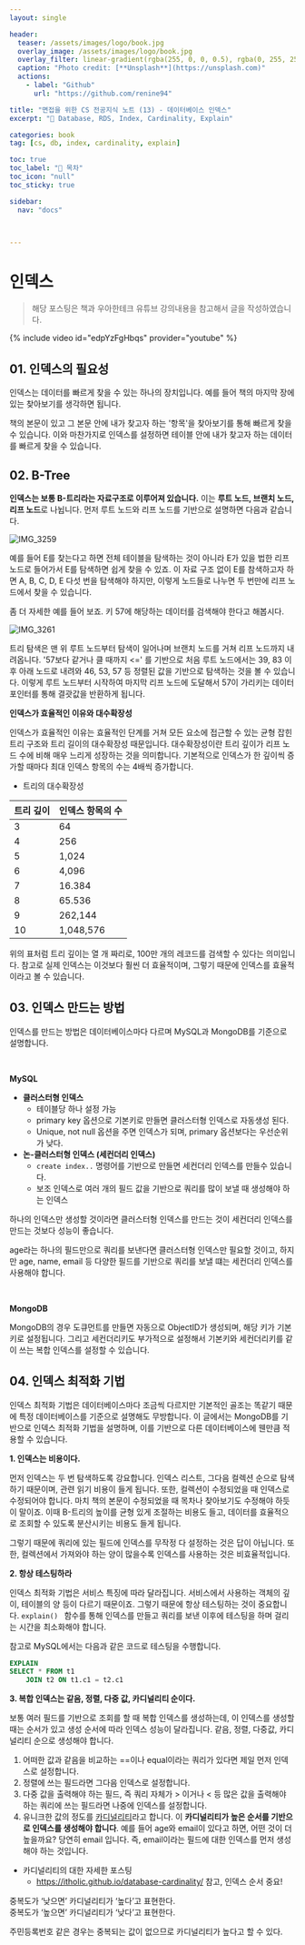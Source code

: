 ```yaml
---
layout: single

header:
  teaser: /assets/images/logo/book.jpg
  overlay_image: /assets/images/logo/book.jpg
  overlay_filter: linear-gradient(rgba(255, 0, 0, 0.5), rgba(0, 255, 255, 0.5))
  caption: "Photo credit: [**Unsplash**](https://unsplash.com)"
  actions:
    - label: "Github"
      url: "https://github.com/renine94"

title: "면접을 위한 CS 전공지식 노트 (13) - 데이터베이스 인덱스"
excerpt: "🚀 Database, RDS, Index, Cardinality, Explain"

categories: book
tag: [cs, db, index, cardinality, explain]

toc: true
toc_label: "📕 목차"
toc_icon: "null"
toc_sticky: true

sidebar:
  nav: "docs"



---
```


# 인덱스

> 해당 포스팅은 책과 우아한테크 유튜브 강의내용을 참고해서 글을 작성하였습니다.

{% include video id="edpYzFgHbqs" provider="youtube" %}



## 01. 인덱스의 필요성

인덱스는 데이터를 빠르게 찾을 수 있는 하나의 장치입니다. 예를 들어 책의 마지막 장에 있는 찾아보기를 생각하면 됩니다.

책의 본문이 있고 그 본문 안에 내가 찾고자 하는 '항목'을 찾아보기를 통해 빠르게 찾을 수 있습니다. 이와 마찬가지로 인덱스를 설정하면 테이블 안에 내가 찾고자 하는 데이터를 빠르게 찾을 수 있습니다.



## 02. B-Tree

**인덱스는 보통 B-트리라는 자료구조로 이루어져 있습니다.** 이는 **루트 노드, 브랜치 노드, 리프 노드**로 나뉩니다. 먼저 루트 노드와 리프 노드를 기반으로 설명하면 다음과 같습니다.

![IMG_3259](../../../assets/images/posts/2022-09-18-csNoteForInterView14/IMG_3259.jpeg)

예를 들어 E를 찾는다고 하면 전체 테이블을 탐색하는 것이 아니라 E가 있을 법한 리프 노드로 들어가서 E를 탐색하면 쉽게 찾을 수 있죠. 이 자료 구조 없이 E를 참색하고자 하면 A, B, C, D, E 다섯 번을 탐색해야 하지만, 이렇게 노드들로 나누면 두 번만에 리프 노드에서 찾을 수 있습니다.

좀 더 자세한 예를 들어 보죠. 키 57에 해당하는 데이터를 검색해야 한다고 해봅시다.



![IMG_3261](../../../assets/images/posts/2022-09-18-csNoteForInterView14/IMG_3261.jpeg)



트리 탐색은 맨 위 루트 노드부터 탐색이 일어나며 브랜치 노드를 거쳐 리프 노드까지 내려옵니다. '57보다 같거나 클 때까지 <=' 를 기반으로 처음 루트 노드에서는 39, 83 이후 아래 노드로 내려와 46, 53, 57 등 정렬된 값을 기반으로 탐색하는 것을 볼 수 있습니다. 이렇게 루트 노드부터 시작하여 마지막 리프 노드에 도달해서 57이 가리키는 데이터 포인터를 통해 결괏값을 반환하게 됩니다.



**인덱스가 효율적인 이유와 대수확장성**

인덱스가 효율적인 이유는 효율적인 단계를 거쳐 모든 요소에 접근할 수 있는 균형 잡힌 트리 구조와 트리 길이의 대수확장성 때문입니다. 대수확장성이란 트리 깊이가 리프 노드 수에 비해 매우 느리게 성장하는 것을 의미합니다. 기본적으로 인덱스가 한 깊이씩 증가할 때마다 최대 인덱스 항목의 수는 4배씩 증가합니다.



- 트리의 대수확장성

| 트리 깊이 | 인덱스 항목의 수 |
| --------- | ---------------- |
| 3         | 64               |
| 4         | 256              |
| 5         | 1,024            |
| 6         | 4,096            |
| 7         | 16.384           |
| 8         | 65.536           |
| 9         | 262,144          |
| 10        | 1,048,576        |



위의 표처럼 트리 깊이는 열 개 짜리로, 100만 개의 레코드를 검색할 수 있다는 의미입니다. 참고로 실제 인덱스는 이것보다 훨씬 더 효율적이며, 그렇기 때문에 인덱스를 효율적이라고 볼 수 있습니다.



## 03. 인덱스 만드는 방법

인덱스를 만드는 방법은 데이터베이스마다 다르며 MySQL과 MongoDB를 기준으로 설명합니다.

<br>

**MySQL**

- **클러스터형 인덱스**
  - 테이블당 하나 설정 가능
  - primary key 옵션으로 기본키로 만들면 클러스터형 인덱스로 자동생성 된다.
  - Unique, not null 옵션을 주면 인덱스가 되며, primary 옵션보다는 우선순위가 낮다.
- **논-클러스터형 인덱스 (세컨더리 인덱스)**
  - `create index..` 명령어를 기반으로 만들면 세컨더리 인덱스를 만들수 있습니다.
  - 보조 인덱스로 여러 개의 필드 값을 기반으로 쿼리를 많이 보낼 때 생성해야 하는 인덱스



하나의 인덱스만 생성할 것이라면 클러스터형 인덱스를 만드는 것이 세컨더리 인덱스를 만드는 것보다 성능이 좋습니다.

age라는 하나의 필드만으로 쿼리를 보낸다면 클러스터형 인덱스만 필요할 것이고, 하지만 age, name, email 등 다양한 필드를 기반으로 쿼리를 보낼 떄는 세컨더리 인덱스를 사용해야 합니다.

<br>

**MongoDB**

MongoDB의 경우 도큐먼트를 만들면 자동으로 ObjectID가 생성되며, 해당 키가 기본키로 설정됩니다. 그리고 세컨더리키도 부가적으로 설정해서 기본키와 세컨더리키를 같이 쓰는 복합 인덱스를 설정할 수 있습니다.



## 04. 인덱스 최적화 기법

인덱스 최적화 기법은 데이터베이스마다 조금씩 다르지만 기본적인 골조는 똑같기 때문에 특정 데이터베이스를 기준으로 설명해도 무방합니다. 이 글에서는 MongoDB를 기반으로 인덱스 최적화 기법을 설명하며, 이를 기반으로 다른 데이터베이스에 웬만큼 적용할 수 있습니다.

**1. 인덱스는 비용이다.**

먼저 인덱스는 두 번 탐색하도록 강요합니다. 인덱스 리스트, 그다음 컬렉션 순으로 탐색하기 때문이며, 관련 읽기 비용이 들게 됩니다. 또한, 컬렉션이 수정되었을 때 인덱스로 수정되어야 합니다. 마치 책의 본문이 수정되었을 때 목차나 찾아보기도 수정해야 하듯이 말이죠. 이때 B-트리의 높이를 균형 있게 조절하는 비용도 들고, 데이터를 효율적으로 조회할 수 있도록 분산시키는 비용도 들게 됩니다.

그렇기 때문에 쿼리에 있는 필드에 인덱스를 무작정 다 설정하는 것은 답이 아닙니다. 또한, 컬렉션에서 가져와야 하는 양이 많을수록 인덱스를 사용하는 것은 비효율적입니다.

**2. 항상 테스팅하라**

인덱스 최적화 기법은 서비스 특징에 따라 달라집니다. 서비스에서 사용하는 객체의 깊이, 테이블의 양 등이 다르기 때문이죠. 그렇기 때문에 항상 테스팅하는 것이 중요합니다. `explain() ` 함수를 통해 인덱스를 만들고 쿼리를 보낸 이후에 테스팅을 하며 걸리는 시간을 최소화해야 합니다.

참고로 MySQL에서는 다음과 같은 코드로 테스팅을 수행합니다.

```sql
EXPLAIN
SELECT * FROM t1
	JOIN t2 ON t1.c1 = t2.c1
```



**3. 복합 인덱스는 같음, 정렬, 다중 값, 카디널리티 순이다.**

보통 여러 필드를 기반으로 조회를 할 때 복합 인덱스를 생성하는데, 이 인덱스를 생성할때는 순서가 있고 생성 순서에 따라 인덱스 성능이 달라집니다. 같음, 정렬, 다중값, 카디널리티 순으로 생성해야 합니다.

1. 어떠한 값과 같음을 비교하는 ==이나 equal이라는 쿼리가 있다면 제일 먼저 인덱스로 설정합니다.
2. 정렬에 쓰는 필드라면 그다음 인덱스로 설정합니다.
3. 다중 값을 출력해야 하는 필드, 즉 쿼리 자체가 > 이거나 < 등 많은 값을 출력해야 하는 쿼리에 쓰는 필드라면 나중에 인덱스를 설정합니다.
4. 유니크한 값의 정도를 [카디널리티](https://itholic.github.io/database-cardinality/)라고 합니다. 이 **카디널리티가 높은 순서를 기반으로 인덱스를 생성해야 합니다**. 예를 들어 age와 email이 있다고 하면, 어떤 것이 더 높을까요? 당연히 email 입니다. 즉, email이라는 필드에 대한 인덱스를 먼저 생성해야 하는 것입니다.



- 카디널리티의 대한 자세한 포스팅
  - https://itholic.github.io/database-cardinality/ 참고, 인덱스 순서 중요!



중복도가 ‘낮으면’ 카디널리티가 ‘높다’고 표현한다.<br>
중복도가 ‘높으면’ 카디널리티가 ‘낮다’고 표현한다.

주민등록번호 같은 경우는 중복되는 값이 없으므로 카디널리티가 높다고 할 수 있다.